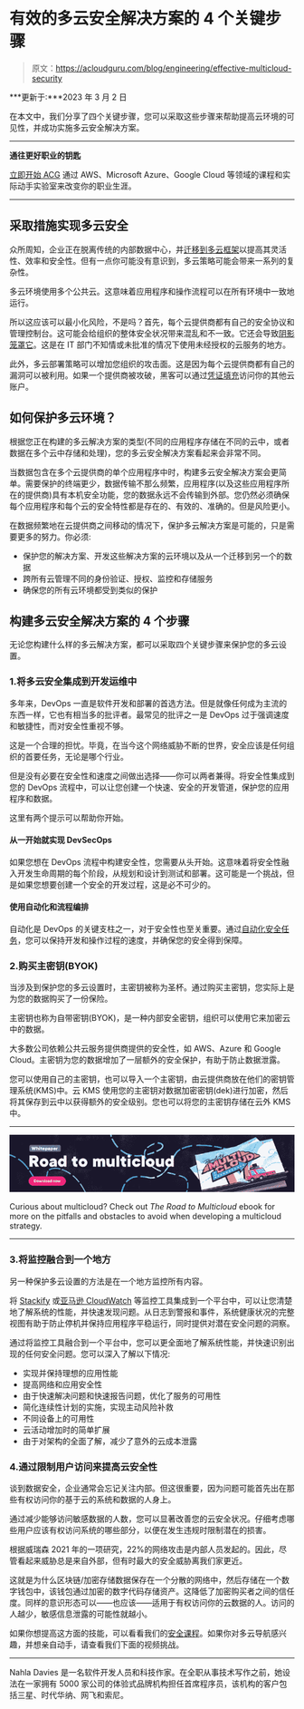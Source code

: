 # 有效的多云安全解决方案的 4 个关键步骤

> 原文：<https://acloudguru.com/blog/engineering/effective-multicloud-security>

***更新于:***2023 年 3 月 2 日

在本文中，我们分享了四个关键步骤，您可以采取这些步骤来帮助提高云环境的可见性，并成功实施多云安全解决方案。

* * *

**通往更好职业的钥匙**

[立即开始 ACG](https://acloudguru.com/pricing) 通过 AWS、Microsoft Azure、Google Cloud 等领域的课程和实际动手实验室来改变你的职业生涯。

* * *

## 采取措施实现多云安全

众所周知，企业正在脱离传统的内部数据中心，并[迁移到多云框架](https://acloudguru.com/blog/business/what-is-cloud-migration)以提高其灵活性、效率和安全性。但有一点你可能没有意识到，多云策略可能会带来一系列的复杂性。

多云环境使用多个公共云。这意味着应用程序和操作流程可以在所有环境中一致地运行。

所以这应该可以最小化风险，不是吗？首先，每个云提供商都有自己的安全协议和管理控制台。这可能会给组织的整体安全状况带来混乱和不一致。它还会导致[阴影笼罩它](https://www.forcepoint.com/cyber-edu/shadow-it)。这是在 IT 部门不知情或未批准的情况下使用未经授权的云服务的地方。

此外，多云部署策略可以增加您组织的攻击面。这是因为每个云提供商都有自己的漏洞可以被利用。如果一个提供商被攻破，黑客可以通过[凭证填充](https://acloudguru.com/blog/engineering/protecting-yourself-against-credential-stuffing)访问你的其他云账户。

## 如何保护多云环境？

根据您正在构建的多云解决方案的类型(不同的应用程序存储在不同的云中，或者数据在多个云中存储和处理)，您的多云安全解决方案看起来会非常不同。

当数据包含在多个云提供商的单个应用程序中时，构建多云安全解决方案会更简单。需要保护的终端更少，数据传输不那么频繁，应用程序(以及这些应用程序所在的提供商)具有本机安全功能，您的数据永远不会传输到外部。您仍然必须确保每个应用程序和每个云的安全特性都是存在的、有效的、准确的。但是风险更小。

在数据频繁地在云提供商之间移动的情况下，保护多云解决方案是可能的，只是需要更多的努力。你必须:

*   保护您的解决方案、开发这些解决方案的云环境以及从一个迁移到另一个的数据
*   跨所有云管理不同的身份验证、授权、监控和存储服务
*   确保您的所有云环境都受到类似的保护

## 构建多云安全解决方案的 4 个步骤

无论您构建什么样的多云解决方案，都可以采取四个关键步骤来保护您的多云设置。

### 1.将多云安全集成到开发运维中

多年来，DevOps 一直是软件开发和部署的首选方法。但是就像任何成为主流的东西一样，它也有相当多的批评者。最常见的批评之一是 DevOps 过于强调速度和敏捷性，而对安全性重视不够。

这是一个合理的担忧。毕竟，在当今这个网络威胁不断的世界，安全应该是任何组织的首要任务，无论是哪个行业。

但是没有必要在安全性和速度之间做出选择——你可以两者兼得。将安全性集成到您的 DevOps 流程中，可以让您创建一个快速、安全的开发管道，保护您的应用程序和数据。

这里有两个提示可以帮助你开始。

#### 从一开始就实现 DevSecOps

如果您想在 DevOps 流程中构建安全性，您需要从头开始。这意味着将安全性融入开发生命周期的每个阶段，从规划和设计到测试和部署。这可能是一个挑战，但是如果您想要创建一个安全的开发过程，这是必不可少的。

#### 使用自动化和流程编排

自动化是 DevOps 的关键支柱之一，对于安全性也至关重要。通过[自动化安全任务](https://www.cioinsight.com/blogs/7-security-tasks-to-automate-to-match-cybersecurity-threats/)，您可以保持开发和操作过程的速度，并确保您的安全得到保障。

### 2.购买主密钥(BYOK)

当涉及到保护您的多云设置时，主密钥被称为圣杯。通过购买主密钥，您实际上是为您的数据购买了一份保险。

主密钥也称为自带密钥(BYOK)，是一种内部安全密钥，组织可以使用它来加密云中的数据。

大多数公司依赖公共云服务提供商提供的安全性，如 AWS、Azure 和 Google Cloud。主密钥为您的数据增加了一层额外的安全保护，有助于防止数据泄露。

您可以使用自己的主密钥，也可以导入一个主密钥，由云提供商放在他们的密钥管理系统(KMS)中。云 KMS 使用您的主密钥对数据加密密钥(dek)进行加密，然后将其保存到云中以获得额外的安全级别。您也可以将您的主密钥存储在云外 KMS 中。

* * *

[![Download the "Road to multicloud" white paper for more info on multicloud strategies](img/56c52338a4dfd0d67fa54fd8faa3e050.png)](https://www.pluralsight.com/landing-pages/resource/gate/road-to-multicloud-g)

Curious about multicloud? Check out *The Road to Multicloud* ebook for more on the pitfalls and obstacles to avoid when developing a multicloud strategy.

* * *

### 3.将监控融合到一个地方

另一种保护多云设置的方法是在一个地方监控所有内容。

将 [Stackify](https://stackify.com/) 或[亚马逊 CloudWatch](https://aws.amazon.com/cloudwatch/) 等监控工具集成到一个平台中，可以让您清楚地了解系统的性能，并快速发现问题。从日志到警报和事件，系统健康状况的完整视图有助于防止停机并保持应用程序平稳运行，同时提供对潜在安全问题的洞察。

通过将监控工具融合到一个平台中，您可以更全面地了解系统性能，并快速识别出现的任何安全问题。您可以深入了解以下情况:

*   实现并保持理想的应用性能
*   提高网络和应用安全性
*   由于快速解决问题和快速报告问题，优化了服务的可用性
*   简化连续性计划的实施，实现主动风险补救
*   不同设备上的可用性
*   云活动增加时的简单扩展
*   由于对架构的全面了解，减少了意外的云成本泄露

### 4.通过限制用户访问来提高云安全性

谈到数据安全，企业通常会忘记关注内部。但这很重要，因为问题可能首先出在那些有权访问你的基于云的系统和数据的人身上。

通过减少能够访问敏感数据的人数，您可以显著改善您的云安全状况。仔细考虑哪些用户应该有权访问系统的哪些部分，以便在发生违规时限制潜在的损害。

根据威瑞森 2021 年的一项研究，22%的网络攻击是内部人员发起的。因此，尽管看起来威胁总是来自外部，但有时最大的安全威胁离我们家更近。

这就是为什么区块链/加密存储数据保存在一个分散的网络中，然后存储在一个数字钱包中，该钱包通过加密的数字代码存储资产。这降低了加密购买者之间的信任度。同样的意识形态可以——也应该——适用于有权访问你的云数据的人。访问的人越少，敏感信息泄露的可能性就越小。

如果你想提高这方面的技能，可以看看我们的[安全课程](https://acloudguru.com/training-library/security-training)。如果你对多云导航感兴趣，并想亲自动手，请查看我们下面的视频挑战。

* * *

Nahla Davies 是一名软件开发人员和科技作家。在全职从事技术写作之前，她设法在一家拥有 5000 家公司的体验式品牌机构担任首席程序员，该机构的客户包括三星、时代华纳、网飞和索尼。